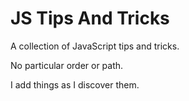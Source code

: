 # JS Tips And Tricks
A collection of JavaScript tips and tricks.

No particular order or path.

I add things as I discover them. 

